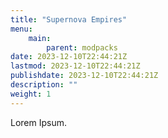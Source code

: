 ```yaml
---
title: "Supernova Empires"
menu: 
    main:
        parent: modpacks
date: 2023-12-10T22:44:21Z
lastmod: 2023-12-10T22:44:21Z
publishdate: 2023-12-10T22:44:21Z
description: ""
weight: 1
---
```


Lorem Ipsum.
